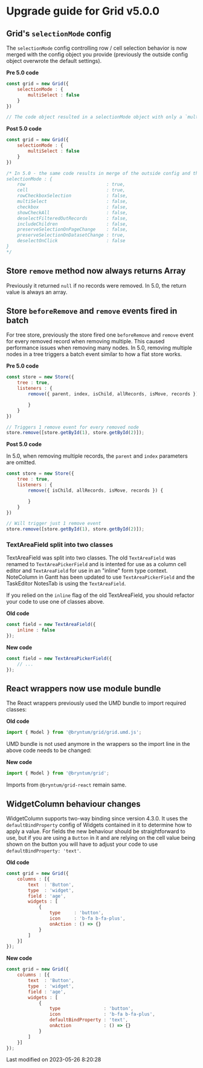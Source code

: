# Upgrade guide for Grid v5.0.0

## Grid's `selectionMode` config

The `selectionMode` config controlling row / cell selection behavior is now merged with the config object
you provide (previously the outside config object overwrote the default settings).

**Pre 5.0 code**

```javascript
const grid = new Grid({
    selectionMode : {
        multiSelect : false
    }
})

// The code object resulted in a selectionMode object with only a `multiSelect` property.
```

**Post 5.0 code**

```javascript
const grid = new Grid({
    selectionMode : {
        multiSelect : false
    }
})

/* In 5.0 - the same code results in merge of the outside config and the defaults, i.e.:
selectionMode : {
    row                              : true,
    cell                             : true,
    rowCheckboxSelection             : false,
    multiSelect                      : false,
    checkbox                         : false,
    showCheckAll                     : false,
    deselectFilteredOutRecords       : false,
    includeChildren                  : false,
    preserveSelectionOnPageChange    : false,
    preserveSelectionOnDatasetChange : true,
    deselectOnClick                  : false
}
*/
```

## Store `remove` method now always returns Array

Previously it returned `null` if no records were removed. In 5.0, the return value is always an array.


## Store `beforeRemove` and `remove` events fired in batch

For tree store, previously the store fired one `beforeRemove` and `remove` event for every removed record when
removing multiple. This caused performance issues when removing many nodes. In 5.0, removing multiple nodes in a tree
triggers a batch event similar to how a flat store works.


**Pre 5.0 code**

```javascript
const store = new Store({
    tree : true,
    listeners : {
        remove({ parent, index, isChild, allRecords, isMove, records }) {

        }
    }
})

// Triggers 1 remove event for every removed node
store.remove([store.getById(1), store.getById(2)]);
```


**Post 5.0 code**

In 5.0, when removing multiple records, the `parent` and `index` parameters are omitted.

```javascript
const store = new Store({
    tree : true,
    listeners : {
        remove({ isChild, allRecords, isMove, records }) {

        }
    }
})

// Will trigger just 1 remove event
store.remove([store.getById(1), store.getById(2)]);
```

### TextAreaField split into two classes

TextAreaField was split into two classes. The old `TextAreaField` was renamed to `TextAreaPickerField` and is intented
for use as a column cell editor and `TextAreaField` for use in an "inline" form type context. NoteColumn in Gantt has been
updated to use `TextAreaPickerField` and the TaskEditor NotesTab is using the `TextAreaField`.

If you relied on the `inline` flag of the old TextAreaField, you should refactor your code to use one of classes above.

**Old code**

```javascript
const field = new TextAreaField({
    inline : false
});
```

**New code**

```javascript
const field = new TextAreaPickerField({
    // ...
});
```

## React wrappers now use module bundle

The React wrappers previously used the UMD bundle to import required classes:

**Old code**
```javascript
import { Model } from '@bryntum/grid/grid.umd.js';
```

UMD bundle is not used anymore in the wrappers so the import line in the above code needs to be changed:

**New code**
```javascript
import { Model } from '@bryntum/grid';
```

Imports from `@bryntum/grid-react` remain same.


## WidgetColumn behaviour changes

WidgetColumn supports two-way binding since version 4.3.0. It uses the `defaultBindProperty` config of Widgets 
contained in it to determine how to apply a value. For fields the new behaviour should be straightforward to use, but
if you are using a `Button` in it and are relying on the cell value being shown on the button you will have to adjust 
your code to use `defaultBindProperty: 'text'`.

**Old code**
```javascript
const grid = new Grid({
    columns : [{
        text  : 'Button',
        type  : 'widget',
        field : 'age',
        widgets : [
            {
                type     : 'button',
                icon     : 'b-fa b-fa-plus',
                onAction : () => {}
            }
        ]
    }]
});
```

**New code**
```javascript
const grid = new Grid({
    columns : [{
        text  : 'Button',
        type  : 'widget',
        field : 'age',
        widgets : [
            {
                type                : 'button',
                icon                : 'b-fa b-fa-plus',
                defaultBindProperty : 'text',
                onAction            : () => {}
            }
        ]
    }]
});
```


<p class="last-modified">Last modified on 2023-05-26 8:20:28</p>